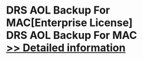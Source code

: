# DRS AOL Backup For MAC[Enterprise License]<br />DRS AOL Backup For MAC<br />[>> Detailed information](https://secure.shareit.com/shareit/product.html?productid=301004905&affiliateid=200057808)
